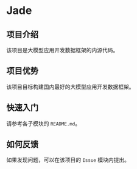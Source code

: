 # Jade

## 项目介绍

该项目是大模型应用开发数据框架的内源代码。

## 项目优势

该项目目标构建国内最好的大模型应用开发数据框架。

## 快速入门

请参考各子模块的 `README.md`。

## 如何反馈

如果发现问题，可以在该项目的 `Issue` 模块内提出。
